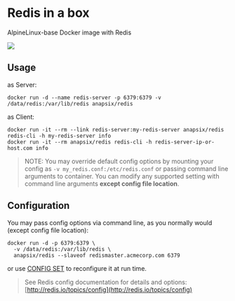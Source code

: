 # Redis in a box

AlpineLinux-base Docker image with Redis

[![](https://badge.imagelayers.io/anapsix/redis:latest.svg)](https://imagelayers.io/?images=anapsix/redis:latest)

## Usage

as Server:

    docker run -d --name redis-server -p 6379:6379 -v /data/redis:/var/lib/redis anapsix/redis

as Client:

    docker run -it --rm --link redis-server:my-redis-server anapsix/redis redis-cli -h my-redis-server info
    docker run -it --rm anapsix/redis redis-cli -h redis-server-ip-or-host.com info

> NOTE: You may override default config options by mounting your config as `-v my_redis.conf:/etc/redis.conf` or passing command line arguments to container. You can modify any supported setting with command line arguments **except config file location**.

## Configuration

You may pass config options via command line, as you normally would (except config file location):

    docker run -d -p 6379:6379 \
      -v /data/redis:/var/lib/redis \
      anapsix/redis --slaveof redismaster.acmecorp.com 6379

or use [CONFIG SET](http://redis.io/commands/config-set) to reconfigure it at run time.

> See Redis config documentation for details and options: [http://redis.io/topics/config](http://redis.io/topics/config)



